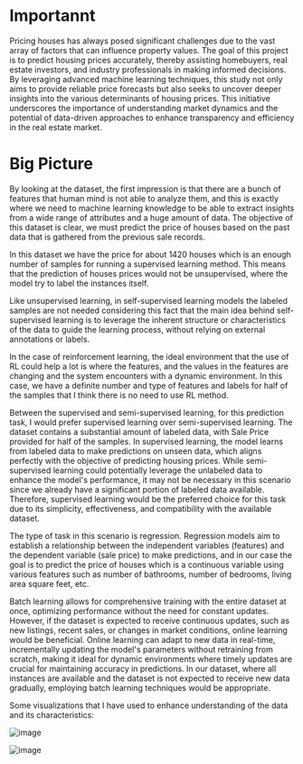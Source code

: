 # Importannt
Pricing houses has always posed significant challenges due to the vast array of factors that can influence property values. The goal of this project is to predict 
housing prices accurately, thereby assisting homebuyers, real estate investors, and industry professionals in making informed decisions. By leveraging advanced 
machine learning techniques, this study not only aims to provide reliable price forecasts but also seeks to uncover deeper insights into the various determinants 
of housing prices. This initiative underscores the importance of understanding market dynamics and the potential of data-driven approaches to enhance transparency 
and efficiency in the real estate market.

# Big Picture
By looking at the dataset, the first impression is that there are a bunch of features that human mind is not able to analyze them, and this is exactly where we 
need to machine learning knowledge to be able to extract insights from a wide range of attributes and a huge amount of data. The objective of this dataset is 
clear, we must predict the price of houses based on the past data that is gathered from the previous sale records.

In this dataset we have the price for about 1420 houses which is an enough number of samples for running a supervised learning method. This means that the 
prediction of houses prices would not be unsupervised, where the model try to label the instances itself.

Like unsupervised learning, in self-supervised learning models the labeled samples are not needed considering this fact that the main idea behind self-supervised 
learning is to leverage the inherent structure or characteristics of the data to guide the learning process, without relying on external annotations or labels.

In the case of reinforcement learning, the ideal environment that the use of RL could help a lot is where the features, and the values in the features are changing 
and the system encounters with a dynamic environment. In this case, we have a definite number and type of features and labels for half of the samples that I think 
there is no need to use RL method.

Between the supervised and semi-supervised learning, for this prediction task, I would prefer supervised learning over semi-supervised learning. The dataset 
contains a substantial amount of labeled data, with Sale Price provided for half of the samples. In supervised learning, the model learns from labeled data to make 
predictions on unseen data, which aligns perfectly with the objective of predicting housing prices. While semi-supervised learning could potentially leverage the 
unlabeled data to enhance the model's performance, it may not be necessary in this scenario since we already have a significant portion of labeled data available. 
Therefore, supervised learning would be the preferred choice for this task due to its simplicity, effectiveness, and compatibility with the available dataset.

The type of task in this scenario is regression. Regression models aim to establish a relationship between the independent variables (features) and the dependent 
variable (sale price) to make predictions, and in our case the goal is to predict the price of houses which is a continuous variable using various features such as 
number of bathrooms, number of bedrooms, living area square feet, etc.

Batch learning allows for comprehensive training with the entire dataset at once, optimizing performance without the need for constant updates. However, if the 
dataset is expected to receive continuous updates, such as new listings, recent sales, or changes in market conditions, online learning would be beneficial. Online 
learning can adapt to new data in real-time, incrementally updating the model's parameters without retraining from scratch, making it ideal for dynamic 
environments where timely updates are crucial for maintaining accuracy in predictions. In our dataset, where all instances are available and the dataset is not 
expected to receive new data gradually, employing batch learning techniques would be appropriate.

Some visualizations that I have used to enhance understanding of the data and its characteristics:

![image](https://github.com/user-attachments/assets/e064f967-fec2-416e-98e1-7366b2659ad6)

![image](https://github.com/user-attachments/assets/b35d3deb-6294-4b49-bba4-f4f11e1b572e)

